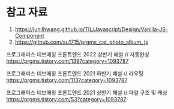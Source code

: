 # 참고 자료

1. https://junilhwang.github.io/TIL/Javascript/Design/Vanilla-JS-Component
2. https://github.com/su1715/prgms_cat_photo_album_js

프로그래머스 데브매칭 프론트엔드 2022 상반기 해설
// 자동완성
https://prgms.tistory.com/139?category=1093787

프로그래머스 데브매칭 프론트엔드 2021 하반기 해설
// 라우팅
https://prgms.tistory.com/113?category=1093787

프로그래머스 데브매칭 프론트엔드 2021 상반기 해설
// 파일 구조 및 캐싱
https://prgms.tistory.com/53?category=1093787
